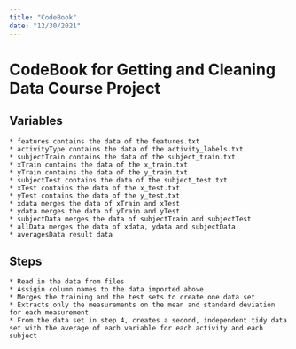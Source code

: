 ```yaml
---
title: "CodeBook"
date: "12/30/2021"
---
```

# CodeBook for Getting and Cleaning Data Course Project
## Variables

    * features contains the data of the features.txt
    * activityType contains the data of the activity_labels.txt
    * subjectTrain contains the data of the subject_train.txt
    * xTrain contains the data of the x_train.txt
    * yTrain contains the data of the y_train.txt
    * subjectTest contains the data of the subject_test.txt
    * xTest contains the data of the x_test.txt
    * yTest contains the data of the y_test.txt
    * xdata merges the data of xTrain and xTest
    * ydata merges the data of yTrain and yTest
    * subjectData merges the data of subjectTrain and subjectTest
    * allData merges the data of xdata, ydata and subjectData
    * averagesData result data

## Steps

    * Read in the data from files
    * Assigin column names to the data imported above
    * Merges the training and the test sets to create one data set
    * Extracts only the measurements on the mean and standard deviation for each measurement
    * From the data set in step 4, creates a second, independent tidy data set with the average of each variable for each activity and each subject
